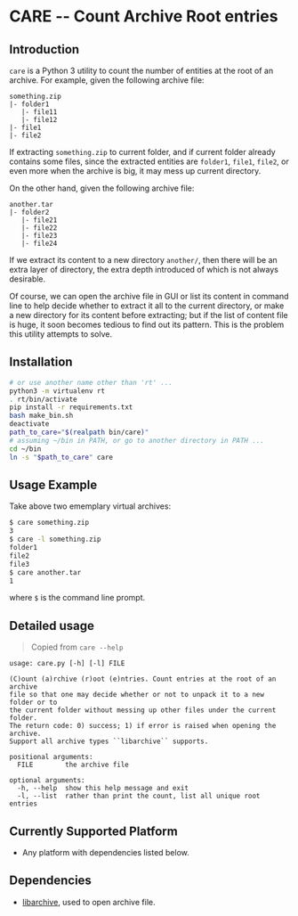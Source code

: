 CARE -- Count Archive Root entries
==================================


Introduction
------------

`care` is a Python 3 utility to count the number of entities at the root of an archive. For example, given the following
archive file:

	something.zip
	|- folder1
	   |- file11
	   |- file12
	|- file1
	|- file2

If extracting `something.zip` to current folder, and if current folder already contains some files, since the extracted
entities are `folder1`, `file1`, `file2`, or even more when the archive is big, it may mess up current directory.

On the other hand, given the following archive file:

	another.tar
	|- folder2
	   |- file21
	   |- file22
	   |- file23
	   |- file24

If we extract its content to a new directory `another/`, then there will be an extra layer of directory, the extra depth
introduced of which is not always desirable.

Of course, we can open the archive file in GUI or list its content in command line to help decide whether to extract it
all to the current directory, or make a new directory for its content before extracting; but if the list of content file
is huge, it soon becomes tedious to find out its pattern. This is the problem this utility attempts to solve.


Installation
------------

```sh
# or use another name other than 'rt' ...
python3 -m virtualenv rt
. rt/bin/activate
pip install -r requirements.txt
bash make_bin.sh
deactivate
path_to_care="$(realpath bin/care)"
# assuming ~/bin in PATH, or go to another directory in PATH ...
cd ~/bin
ln -s "$path_to_care" care
```


Usage Example
-------------

Take above two ememplary virtual archives:

```bash
$ care something.zip
3
$ care -l something.zip
folder1
file2
file3
$ care another.tar
1
```

where `$` is the command line prompt.


Detailed usage
--------------

> Copied from `care --help`

    usage: care.py [-h] [-l] FILE
    
    (C)ount (a)rchive (r)oot (e)ntries. Count entries at the root of an archive
    file so that one may decide whether or not to unpack it to a new folder or to
    the current folder without messing up other files under the current folder.
    The return code: 0) success; 1) if error is raised when opening the archive.
    Support all archive types ``libarchive`` supports.
    
    positional arguments:
      FILE        the archive file
    
    optional arguments:
      -h, --help  show this help message and exit
      -l, --list  rather than print the count, list all unique root entries

Currently Supported Platform
----------------------------

* Any platform with dependencies listed below.

Dependencies
------------

* [libarchive](https://pypi.org/project/libarchive/), used to open archive file.
